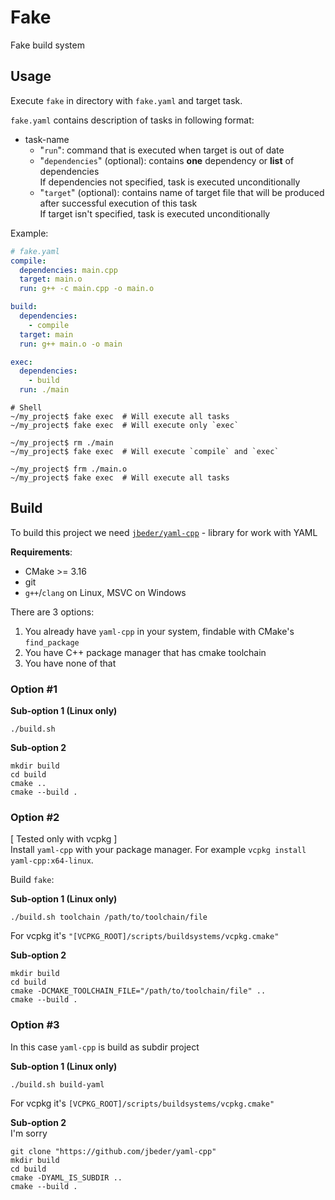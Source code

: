 # Fake

Fake build system

## Usage

Execute `fake` in directory with `fake.yaml` and target task.

`fake.yaml` contains description of tasks in following format:
 * task-name
   * "`run`": command that is executed when target is out of date
   * "`dependencies`" (optional): contains **one** dependency or **list** of dependencies\
     If dependencies not specified, task is executed unconditionally
   * "`target`" (optional): contains name of target file that will be produced
    after successful execution of this task\
    If target isn't specified, task is executed unconditionally

Example:
```yaml
# fake.yaml
compile:
  dependencies: main.cpp
  target: main.o
  run: g++ -c main.cpp -o main.o

build:
  dependencies:
    - compile
  target: main
  run: g++ main.o -o main

exec:
  dependencies:
    - build
  run: ./main
```

```shell
# Shell
~/my_project$ fake exec  # Will execute all tasks
~/my_project$ fake exec  # Will execute only `exec`

~/my_project$ rm ./main
~/my_project$ fake exec  # Will execute `compile` and `exec`

~/my_project$ frm ./main.o
~/my_project$ fake exec  # Will execute all tasks
```


## Build

To build this project we need [`jbeder/yaml-cpp`](https://github.com/jbeder/yaml-cpp) - library for work with YAML

**Requirements**:
 * CMake >= 3.16
 * git
 * `g++`/`clang` on Linux, MSVC on Windows

There are 3 options:
1. You already have `yaml-cpp` in your system, findable with CMake's `find_package`
2. You have C++ package manager that has cmake toolchain
3. You have none of that

### Option #1 


**Sub-option 1 (Linux only)**
```shell
./build.sh
```

**Sub-option 2**
```shell
mkdir build
cd build
cmake ..
cmake --build .
```

### Option #2
[ Tested only with vcpkg ]\
Install `yaml-cpp` with your package manager. For example `vcpkg install yaml-cpp:x64-linux`.

Build `fake`:

**Sub-option 1 (Linux only)**
```shell
./build.sh toolchain /path/to/toolchain/file
```
For vcpkg it's `"[VCPKG_ROOT]/scripts/buildsystems/vcpkg.cmake"`

**Sub-option 2**
```shell
mkdir build
cd build
cmake -DCMAKE_TOOLCHAIN_FILE="/path/to/toolchain/file" ..
cmake --build .
```

### Option #3

In this case `yaml-cpp` is build as subdir project

**Sub-option 1 (Linux only)**
```shell
./build.sh build-yaml
```
For vcpkg it's `[VCPKG_ROOT]/scripts/buildsystems/vcpkg.cmake"`

**Sub-option 2**\
I'm sorry
```shell
git clone "https://github.com/jbeder/yaml-cpp"
mkdir build
cd build
cmake -DYAML_IS_SUBDIR ..
cmake --build .
```




